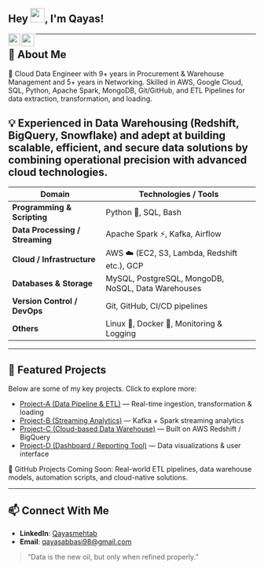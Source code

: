 ## Hey <img src="https://github.com/TheDudeThatCode/TheDudeThatCode/blob/master/Assets/Hi.gif" width="29px" height= "29">, I'm Qayas!
<a href="https://www.linkedin.com/in/qayas-mehtab/" target="_blank" rel="noopener noreferrer">
  <img align="left" width="24px" src="https://cdn2.iconfinder.com/data/icons/social-media-2285/512/1_Linkedin_unofficial_colored_svg-256.png"  />

  <a href="mailto:qayasabbasi98gmail.com" target="_blank" rel="noopener noreferrer">
  <img align="left" width="26px" src="https://cdn1.iconfinder.com/data/icons/google-new-logos-1/32/gmail_new_logo-256.png" />
</a>

---

## 📌 About Me
🚀 Cloud Data Engineer with 9+ years in Procurement & Warehouse Management and 5+ years in Networking.
Skilled in AWS, Google Cloud, SQL, Python, Apache Spark, MongoDB, Git/GitHub, and ETL Pipelines for data extraction, transformation, and loading.

💡 Experienced in Data Warehousing (Redshift, BigQuery, Snowflake) and adept at building scalable, efficient, and secure data solutions by combining operational precision with advanced cloud technologies.
---

| Domain                          | Technologies / Tools                               |
| ------------------------------- | -------------------------------------------------- |
| **Programming & Scripting**     | Python 🐍, SQL, Bash                               |
| **Data Processing / Streaming** | Apache Spark ⚡, Kafka, Airflow                     |
| **Cloud / Infrastructure**      | AWS ☁️ (EC2, S3, Lambda, Redshift etc.), GCP       |
| **Databases & Storage**         | MySQL, PostgreSQL, MongoDB, NoSQL, Data Warehouses |
| **Version Control / DevOps**    | Git, GitHub, CI/CD pipelines                       |
| **Others**                      | Linux 🐧, Docker 🐳, Monitoring & Logging          |

---

## 📂 Featured Projects

Below are some of my key projects. Click to explore more:

- [Project-A (Data Pipeline & ETL)](link-to-repo) — Real-time ingestion, transformation & loading  
- [Project-B (Streaming Analytics)](link-to-repo) — Kafka + Spark streaming analytics  
- [Project-C (Cloud-based Data Warehouse)](link-to-repo) — Built on AWS Redshift / BigQuery  
- [Project-D (Dashboard / Reporting Tool)](link-to-repo) — Data visualizations & user interface  


📌 GitHub Projects Coming Soon: Real-world ETL pipelines, data warehouse models, automation scripts, and cloud-native solutions.

---
## 📫 Connect With Me
- **LinkedIn**: [Qayasmehtab](https://www.linkedin.com/in/…)  
- **Email**: qayasabbasi98@gmail.com 

> “Data is the new oil, but only when refined properly.”  

